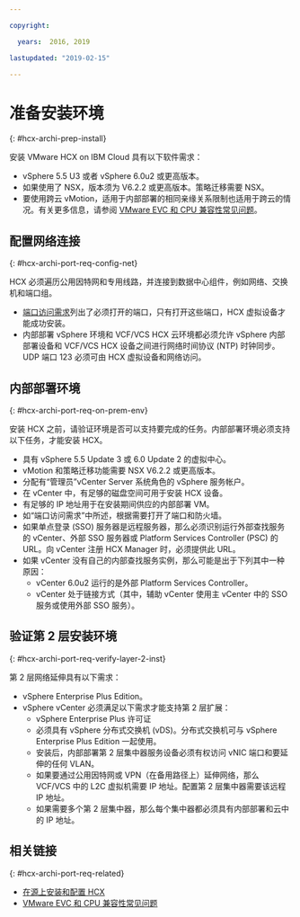 ```yaml
---

copyright:

  years:  2016, 2019

lastupdated: "2019-02-15"

---
```

# 准备安装环境
{: #hcx-archi-prep-install}

安装 VMware HCX on IBM Cloud 具有以下软件需求：
* vSphere 5.5 U3 或者 vSphere 6.0u2 或更高版本。
* 如果使用了 NSX，版本须为 V6.2.2 或更高版本。策略迁移需要 NSX。
* 要使用跨云 vMotion，适用于内部部署的相同亲缘关系限制也适用于跨云的情况。有关更多信息，请参阅 [VMware EVC 和 CPU 兼容性常见问题](http://bit.ly/2vK6Sp5)。

## 配置网络连接
{: #hcx-archi-port-req-config-net}

HCX 必须遍历公用因特网和专用线路，并连接到数据中心组件，例如网络、交换机和端口组。
* [端口访问需求](/docs/services/vmwaresolutions/archiref/hcx-archi?topic=vmware-solutions-hcx-archi-port-req)列出了必须打开的端口，只有打开这些端口，HCX 虚拟设备才能成功安装。
* 内部部署 vSphere 环境和 VCF/VCS HCX 云环境都必须允许 vSphere 内部部署设备和 VCF/VCS HCX 设备之间进行网络时间协议 (NTP) 时钟同步。UDP 端口 123 必须可由 HCX 虚拟设备和网络访问。

## 内部部署环境
{: #hcx-archi-port-req-on-prem-env}

安装 HCX 之前，请验证环境是否可以支持要完成的任务。内部部署环境必须支持以下任务，才能安装 HCX。
* 具有 vSphere 5.5 Update 3 或 6.0 Update 2 的虚拟中心。
* vMotion 和策略迁移功能需要 NSX V6.2.2 或更高版本。
* 分配有“管理员”vCenter Server 系统角色的 vSphere 服务帐户。
* 在 vCenter 中，有足够的磁盘空间可用于安装 HCX 设备。
* 有足够的 IP 地址用于在安装期间供应的内部部署 VM。
* 如“端口访问需求”中所述，根据需要打开了端口和防火墙。
* 如果单点登录 (SSO) 服务器是远程服务器，那么必须识别运行外部查找服务的 vCenter、外部 SSO 服务器或 Platform Services Controller (PSC) 的 URL。向 vCenter 注册 HCX Manager 时，必须提供此 URL。
* 如果 vCenter 没有自己的内部查找服务实例，那么可能是出于下列其中一种原因：
  * vCenter 6.0u2 运行的是外部 Platform Services Controller。
  * vCenter 处于链接方式（其中，辅助 vCenter 使用主 vCenter 中的 SSO 服务或使用外部 SSO 服务）。

## 验证第 2 层安装环境
{: #hcx-archi-port-req-verify-layer-2-inst}

第 2 层网络延伸具有以下需求：
* vSphere Enterprise Plus Edition。
* vSphere vCenter 必须满足以下需求才能支持第 2 层扩展：
  * vSphere Enterprise Plus 许可证
  * 必须具有 vSphere 分布式交换机 (vDS)。分布式交换机可与 vSphere Enterprise Plus Edition 一起使用。
  * 安装后，内部部署第 2 层集中器服务设备必须有权访问 vNIC 端口和要延伸的任何 VLAN。
  * 如果要通过公用因特网或 VPN（在备用路径上）延伸网络，那么 VCF/VCS 中的 L2C 虚拟机需要 IP 地址。配置第 2 层集中器需要该远程 IP 地址。
  * 如果需要多个第 2 层集中器，那么每个集中器都必须具有内部部署和云中的 IP 地址。

## 相关链接
{: #hcx-archi-port-req-related}

* [在源上安装和配置 HCX](/docs/services/vmwaresolutions/archiref/hcx-archi?topic=vmware-solutions-hcx-archi-install-cfg-src)
* [VMware EVC 和 CPU 兼容性常见问题](http://bit.ly/2vK6Sp5)
